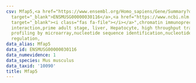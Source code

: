 ```yaml
---
csv: Mfap5,<a href="https://www.ensembl.org/Homo_sapiens/Gene/Summary?db=core;g=ENSMUSG00000030116"
  target="_blank">ENSMUSG00000030116</a>,<a href="https://www.ncbi.nlm.nih.gov/pubmed/23834426"
  target="_blank"><i class="fas fa-file"></i></a>",chromatin immunoprecipitation assay,direct
  interaction,prime adult stage, liver, Hepatocyte, high throughput transcription
  profiling by microarray,nucleotide sequence identification,nucleotide sequence identification,transcriptional
  regulation,
data_alias: Mfap5
data_id: ENSMUSG00000030116
data_numevidence: 1
data_species: Mus musculus
data_taxid: '10090'
title: Mfap5
---
```

